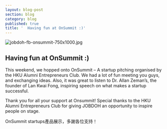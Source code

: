 ```yaml
---
layout: blog-post
section: blog
category: blog
published: true
title: '  Having fun at OnSummit :)'
---
```

![jobdoh-fb-onsummit-750x1000.jpg]({{site.baseurl}}/media/jobdoh-fb-onsummit-750x1000.jpg)


## Having fun at OnSummit :)
  
  
  
  

This weekend, we hopped onto OnSummit – A startup pitching organised by the HKU Alumni Entrepreneurs Club. We had a lot of fun meeting you guys, and exchanging ideas. Also, it was great to listen to Dr. Allan Zeman’s, the founder of Lan Kwai Fong, inspiring speech on what makes a startup successful.

Thank you for all your support at Onsummit! Special thanks to the HKU Alumni Entrepreneurs Club for giving JOBDOH an opportunity to inspire people on stage.

OnSummit startups產品展示，多謝各位支持！
